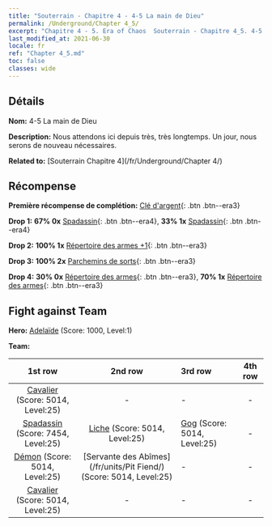 ```yaml
---
title: "Souterrain - Chapitre 4 - 4-5 La main de Dieu"
permalink: /Underground/Chapter 4_5/
excerpt: "Chapitre 4 - 5. Era of Chaos  Souterrain - Chapitre 4_5. 4-5 La main de Dieu"
last_modified_at: 2021-06-30
locale: fr
ref: "Chapter 4_5.md"
toc: false
classes: wide
---
```


## Détails

 **Nom:** 4-5 La main de Dieu

 **Description:** Nous attendons ici depuis très, très longtemps. Un jour, nous serons de nouveau nécessaires.

 **Related to:** [Souterrain Chapitre 4](/fr/Underground/Chapter 4/)

## Récompense

 **Première récompense de complétion:** [Clé d'argent](/ItemsFR/con_693/){: .btn .btn--era3}

 **Drop 1:** **67% 0x** [Spadassin](/ItemsFR/unt_193/){: .btn .btn--era4}, **33% 1x** [Spadassin](/ItemsFR/unt_193/){: .btn .btn--era4}

 **Drop 2:** **100% 1x** [Répertoire des armes +1](/ItemsFR/mat_25/){: .btn .btn--era3}

 **Drop 3:** **100% 2x** [Parchemins de sorts](/ItemsFR/con_694/){: .btn .btn--era3}

 **Drop 4:** **30% 0x** [Répertoire des armes](/ItemsFR/mat_18/){: .btn .btn--era3}, **70% 1x** [Répertoire des armes](/ItemsFR/mat_18/){: .btn .btn--era3}


## Fight against Team
 **Hero:** [Adelaïde](/fr/heroes/Adelaide/) (Score: 1000, Level:1)

 **Team:**


  | 1st row | 2nd row | 3rd row | 4th row |
  |:----:|:----:|:----|:----:|
  | [Cavalier](/fr/units/Cavalier/) (Score: 5014, Level:25)  | - | - | - |
  | [Spadassin](/fr/units/Swordsman/) (Score: 7454, Level:25)  | [Liche](/fr/units/Lich/) (Score: 5014, Level:25)  | [Gog](/fr/units/Gog/) (Score: 5014, Level:25)  | - |
  | [Démon](/fr/units/Demon/) (Score: 5014, Level:25)  | [Servante des Abîmes](/fr/units/Pit Fiend/) (Score: 5014, Level:25)  | - | - |
  | [Cavalier](/fr/units/Cavalier/) (Score: 5014, Level:25)  | - | - | - |


